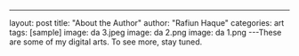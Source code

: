---
layout: post
title: "About the Author"
author: "Rafiun Haque"
categories: art
tags: [sample]
image: da 3.jpeg
image: da 2.png
image: da 1.png
---These are some of my digital arts. To see more, stay tuned.
